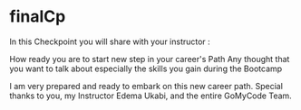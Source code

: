 # finalCp

In this Checkpoint you will share with your instructor :

How ready you are to start new step in your career's Path 
Any thought that you want to talk about especially the skills you gain during the Bootcamp


I am very prepared and ready to embark on this new career path. Special thanks to you, my Instructor Edema Ukabi, and the entire GoMyCode Team. 
